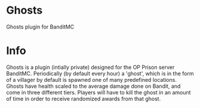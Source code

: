 # Ghosts
Ghosts plugin for BanditMC

# Info
Ghosts is a plugin (intially private) designed for the OP Prison server BanditMC. Periodically (by default every hour) a 'ghost', which is in the form of a villager by default is spawned one of many predefined locations. Ghosts have health scaled to the average damage done on Bandit, and come in three different tiers. Players will have to kill the ghost in an amount of time in order to receive randomized awards from that ghost.
